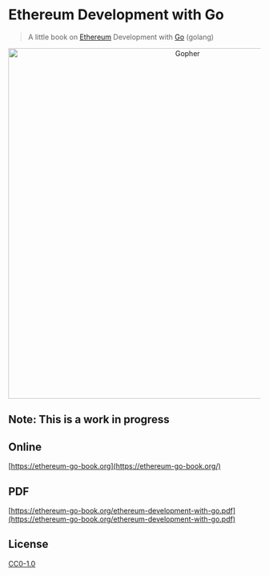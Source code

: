 # Ethereum Development with Go

> A little book on [Ethereum](https://www.ethereum.org/) Development with [Go](https://golang.org/) (golang)

<p align="center">
  <img src="https://user-images.githubusercontent.com/168240/40634619-c78ff28c-62aa-11e8-9920-316dbc2ef1c2.png" width="700" alt="Gopher" />
</p>

## Note: This is a work in progress

## Online

[https://ethereum-go-book.org](https://ethereum-go-book.org/)

## PDF

[https://ethereum-go-book.org/ethereum-development-with-go.pdf](https://ethereum-go-book.org/ethereum-development-with-go.pdf)

## License

[CC0-1.0](./LICENSE.md)
